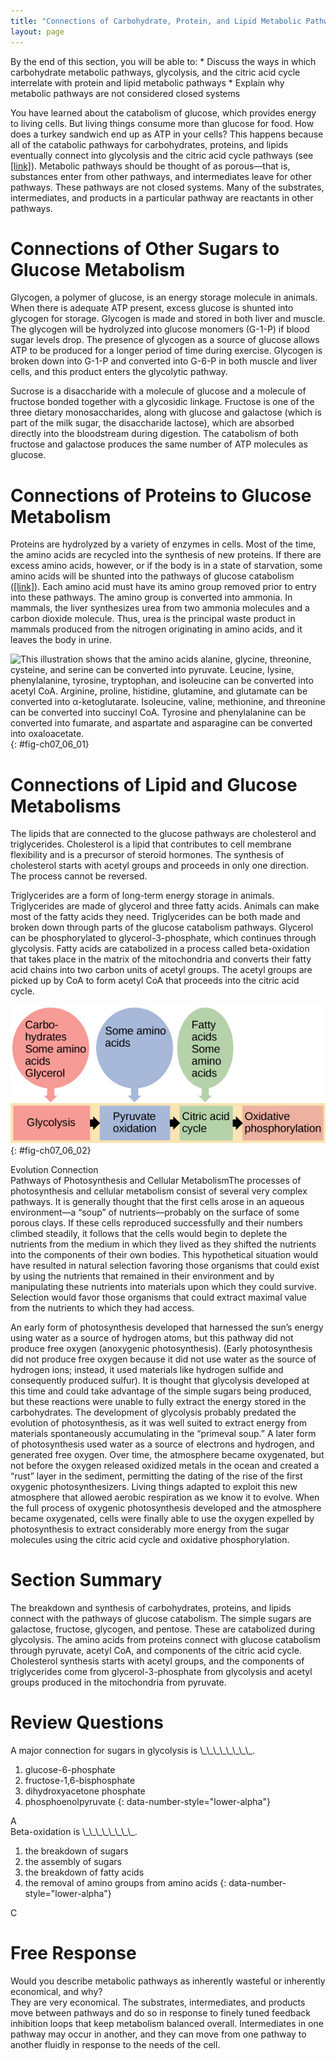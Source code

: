 ```yaml
---
title: "Connections of Carbohydrate, Protein, and Lipid Metabolic Pathways"
layout: page
---
```



<div data-type="abstract" markdown="1">
By the end of this section, you will be able to:
* Discuss the ways in which carbohydrate metabolic pathways, glycolysis, and the citric acid cycle interrelate with protein and lipid metabolic pathways
* Explain why metabolic pathways are not considered closed systems

</div>

You have learned about the catabolism of glucose, which provides energy to living cells. But living things consume more than glucose for food. How does a turkey sandwich end up as ATP in your cells? This happens because all of the catabolic pathways for carbohydrates, proteins, and lipids eventually connect into glycolysis and the citric acid cycle pathways (see [\[link\]](#fig-ch07_06_02)). Metabolic pathways should be thought of as porous—that is, substances enter from other pathways, and intermediates leave for other pathways. These pathways are not closed systems. Many of the substrates, intermediates, and products in a particular pathway are reactants in other pathways.

# Connections of Other Sugars to Glucose Metabolism

Glycogen, a polymer of glucose, is an energy storage molecule in animals. When there is adequate ATP present, excess glucose is shunted into glycogen for storage. Glycogen is made and stored in both liver and muscle. The glycogen will be hydrolyzed into glucose monomers (G-1-P) if blood sugar levels drop. The presence of glycogen as a source of glucose allows ATP to be produced for a longer period of time during exercise. Glycogen is broken down into G-1-P and converted into G-6-P in both muscle and liver cells, and this product enters the glycolytic pathway.

Sucrose is a disaccharide with a molecule of glucose and a molecule of fructose bonded together with a glycosidic linkage. Fructose is one of the three dietary monosaccharides, along with glucose and galactose (which is part of the milk sugar, the disaccharide lactose), which are absorbed directly into the bloodstream during digestion. The catabolism of both fructose and galactose produces the same number of ATP molecules as glucose.

# Connections of Proteins to Glucose Metabolism

Proteins are hydrolyzed by a variety of enzymes in cells. Most of the time, the amino acids are recycled into the synthesis of new proteins. If there are excess amino acids, however, or if the body is in a state of starvation, some amino acids will be shunted into the pathways of glucose catabolism ([\[link\]](#fig-ch07_06_01)). Each amino acid must have its amino group removed prior to entry into these pathways. The amino group is converted into ammonia. In mammals, the liver synthesizes urea from two ammonia molecules and a carbon dioxide molecule. Thus, urea is the principal waste product in mammals produced from the nitrogen originating in amino acids, and it leaves the body in urine.

 ![This illustration shows that the amino acids alanine, glycine, threonine, cysteine, and serine can be converted into pyruvate. Leucine, lysine, phenylalanine, tyrosine, tryptophan, and isoleucine can be converted into acetyl CoA. Arginine, proline, histidine, glutamine, and glutamate can be converted into &#x3B1;-ketoglutarate. Isoleucine, valine, methionine, and threonine can be converted into succinyl CoA. Tyrosine and phenylalanine can be converted into fumarate, and aspartate and asparagine can be converted into oxaloacetate.](../resources/Figure_07_06_01.jpg "The carbon skeletons of certain amino acids (indicated in boxes) derived from proteins can feed into the citric acid cycle. (credit: modification of work by Mikael H&#xE4;ggstr&#xF6;m)"){: #fig-ch07_06_01}

# Connections of Lipid and Glucose Metabolisms

The lipids that are connected to the glucose pathways are cholesterol and triglycerides. Cholesterol is a lipid that contributes to cell membrane flexibility and is a precursor of steroid hormones. The synthesis of cholesterol starts with acetyl groups and proceeds in only one direction. The process cannot be reversed.

Triglycerides are a form of long-term energy storage in animals. Triglycerides are made of glycerol and three fatty acids. Animals can make most of the fatty acids they need. Triglycerides can be both made and broken down through parts of the glucose catabolism pathways. Glycerol can be phosphorylated to glycerol-3-phosphate, which continues through glycolysis. Fatty acids are catabolized in a process called beta-oxidation that takes place in the matrix of the mitochondria and converts their fatty acid chains into two carbon units of acetyl groups. The acetyl groups are picked up by CoA to form acetyl CoA that proceeds into the citric acid cycle.

 ![This illustration shows that glycogen, fats, and proteins can be catabolized via aerobic respiration. Glycogen is broken down into glucose, which feeds into glycolysis at the start. Fats are broken down into glycerol, which is processed by glycolysis, and fatty acids are converted into acetyl CoA. Proteins are broken down into amino acids, which are processed at various stages of aerobic respiration, including glycolysis, acetyl CoA formation, and the citric acid cycle.](../resources/Figure_07_06_02.jpg "Glycogen from the liver and muscles, hydrolyzed into glucose-1-phosphate, together with fats and proteins, can feed into the catabolic pathways for carbohydrates."){: #fig-ch07_06_02}

<div data-type="note" class="evolution" data-label="" markdown="1">
<div data-type="title">
Evolution Connection
</div>
<span data-type="title">Pathways of Photosynthesis and Cellular Metabolism</span>The processes of photosynthesis and cellular metabolism consist of several very complex pathways. It is generally thought that the first cells arose in an aqueous environment—a “soup” of nutrients—probably on the surface of some porous clays. If these cells reproduced successfully and their numbers climbed steadily, it follows that the cells would begin to deplete the nutrients from the medium in which they lived as they shifted the nutrients into the components of their own bodies. This hypothetical situation would have resulted in natural selection favoring those organisms that could exist by using the nutrients that remained in their environment and by manipulating these nutrients into materials upon which they could survive. Selection would favor those organisms that could extract maximal value from the nutrients to which they had access.

An early form of photosynthesis developed that harnessed the sun’s energy using water as a source of hydrogen atoms, but this pathway did not produce free oxygen (anoxygenic photosynthesis). (Early photosynthesis did not produce free oxygen because it did not use water as the source of hydrogen ions; instead, it used materials like hydrogen sulfide and consequently produced sulfur). It is thought that glycolysis developed at this time and could take advantage of the simple sugars being produced, but these reactions were unable to fully extract the energy stored in the carbohydrates. The development of glycolysis probably predated the evolution of photosynthesis, as it was well suited to extract energy from materials spontaneously accumulating in the “primeval soup.” A later form of photosynthesis used water as a source of electrons and hydrogen, and generated free oxygen. Over time, the atmosphere became oxygenated, but not before the oxygen released oxidized metals in the ocean and created a “rust” layer in the sediment, permitting the dating of the rise of the first oxygenic photosynthesizers. Living things adapted to exploit this new atmosphere that allowed aerobic respiration as we know it to evolve. When the full process of oxygenic photosynthesis developed and the atmosphere became oxygenated, cells were finally able to use the oxygen expelled by photosynthesis to extract considerably more energy from the sugar molecules using the citric acid cycle and oxidative phosphorylation.

</div>

# Section Summary

The breakdown and synthesis of carbohydrates, proteins, and lipids connect with the pathways of glucose catabolism. The simple sugars are galactose, fructose, glycogen, and pentose. These are catabolized during glycolysis. The amino acids from proteins connect with glucose catabolism through pyruvate, acetyl CoA, and components of the citric acid cycle. Cholesterol synthesis starts with acetyl groups, and the components of triglycerides come from glycerol-3-phosphate from glycolysis and acetyl groups produced in the mitochondria from pyruvate.

# Review Questions

<div data-type="exercise">
<div data-type="problem" markdown="1">
A major connection for sugars in glycolysis is \_\_\_\_\_\_\_\_.

1.  glucose-6-phosphate
2.  fructose-1,6-bisphosphate
3.  dihydroxyacetone phosphate
4.  phosphoenolpyruvate
{: data-number-style="lower-alpha"}

</div>
<div data-type="solution" markdown="1">
A

</div>
</div>

<div data-type="exercise">
<div data-type="problem" markdown="1">
Beta-oxidation is \_\_\_\_\_\_\_\_.

1.  the breakdown of sugars
2.  the assembly of sugars
3.  the breakdown of fatty acids
4.  the removal of amino groups from amino acids
{: data-number-style="lower-alpha"}

</div>
<div data-type="solution" markdown="1">
C

</div>
</div>

# Free Response

<div data-type="exercise">
<div data-type="problem" markdown="1">
Would you describe metabolic pathways as inherently wasteful or inherently economical, and why?

</div>
<div data-type="solution" markdown="1">
They are very economical. The substrates, intermediates, and products move between pathways and do so in response to finely tuned feedback inhibition loops that keep metabolism balanced overall. Intermediates in one pathway may occur in another, and they can move from one pathway to another fluidly in response to the needs of the cell.

</div>
</div>

